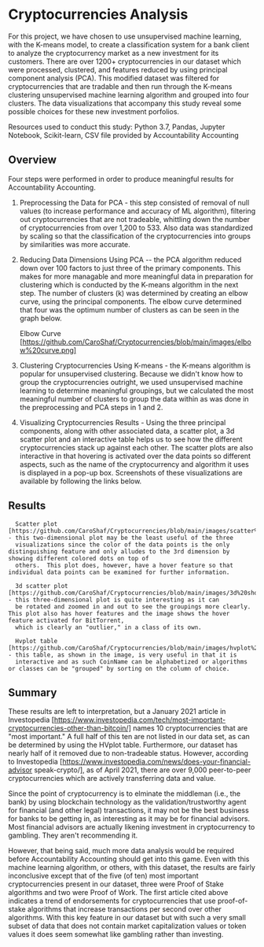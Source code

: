 # Cryptocurrencies Analysis
For this project, we have chosen to use unsupervised machine learning, with the K-means model, to create a classification system for a bank client to analyze the cryptocurrency
market as a new investment for its customers. There are over 1200+ cryptocurrencies in our dataset which were processed, clustered, and features reduced by using principal
component analysis (PCA). This modified dataset was filtered for cryptocurrencies that are tradable and then run through the K-means clustering unsupervised machine learning
algorithm and grouped into four clusters.  The data visualizations that accompany this study reveal some possible choices for these new investment porfolios.

Resources used to conduct this study: Python 3.7, Pandas, Jupyter Notebook, Scikit-learn, CSV file provided by Accountability Accounting

## Overview 
Four steps were performed in order to produce meaningful results for Accountability Accounting.

1. Preprocessing the Data for PCA - this step consisted of removal of null values (to increase performance and accuracy of ML algorithm), filtering out cryptocurrencies that are
 not tradeable, whittling down the number of cryptocurrencies from over 1,200 to 533.  Also data was standardized by scaling so that the classification of the cryptocurrencies into groups by similarities was more accurate. 
 
2. Reducing Data Dimensions Using PCA -- the PCA algorithm reduced down over 100 factors to just three of the primary components.  This makes for more managable and more 
meaningful data in preparation for clustering which is conducted by the K-means algorithm in the next step.  The number of clusters (k) was determined by creating an elbow 
curve, using the principal components.  The elbow curve determined that four was the optimum number of clusters as can be seen in the graph below.

    Elbow Curve [https://github.com/CaroShaf/Cryptocurrencies/blob/main/images/elbow%20curve.png]

3. Clustering Cryptocurrencies Using K-means - the K-means algorithm is popular for unsupervised clustering.  Because we didn't know how to group the cryptocurrencies outright,
we used unsupervised machine learning to determine meaningful groupings, but we calculated the most meaningful number of clusters to group the data within as was done in the
preprocessing and PCA steps in 1 and 2.

4. Visualizing Cryptocurrencies Results - Using the three principal components, along with other associated data, a scatter plot, a 3d scatter plot and an interactive table
helps us to see how the different cryptocurrencies stack up against each other.  The scatter plots are also interactive in that hovering is activated over the data points so
different aspects, such as the name of the cryptocurrency and algorithm it uses is displayed in a pop-up box.  Screenshots of these visualizations are available by following the 
links below.

## Results

      Scatter plot [https://github.com/CaroShaf/Cryptocurrencies/blob/main/images/scatter%20plot.png] - this two-dimensional plot may be the least useful of the three
      visualizations since the color of the data points is the only distinguishing feature and only alludes to the 3rd dimension by showing different colored dots on top of
      others.  This plot does, however, have a hover feature so that individual data points can be examined for further information.
      
      3d scatter plot [https://github.com/CaroShaf/Cryptocurrencies/blob/main/images/3d%20showing%20bittorrent.png] - this three-dimensional plot is quite interesting as it can
      be rotated and zoomed in and out to see the groupings more clearly.  This plot also has hover features and the image shows the hover feature activated for BitTorrent,
      which is clearly an "outlier," in a class of its own.
      
      Hvplot table [https://github.com/CaroShaf/Cryptocurrencies/blob/main/images/hvplot%20table.png] - this table, as shown in the image, is very useful in that it is
      interactive and as such CoinName can be alphabetized or algorithms or classes can be "grouped" by sorting on the column of choice.


## Summary

These results are left to interpretation, but a January 2021 article in Investopedia [https://www.investopedia.com/tech/most-important-cryptocurrencies-other-than-bitcoin/] 
names 10 cryptocurrencies that are "most important."  A full half of this ten are not listed in our data set, as can be determined by using the HVplot table.  Furthermore, our
dataset has nearly half of it removed due to non-tradeable status.  However, according to Investopedia [https://www.investopedia.com/news/does-your-financial-advisor
speak-crypto/], as of April 2021, there are over 9,000 peer-to-peer cryptocurrencies which are actively transferring data and value.

Since the point of cryptocurrency is to elminate the middleman (i.e., the bank) by using blockchain technology as the validation/trustworthy agent for financial (and other
legal) transactions, it may not be the best business for banks to be getting in, as interesting as it may be for financial advisors.  Most financial advisors are actually
likening investment in cryptocurrency to gambling.  They aren't recommending it.

However, that being said, much more data analysis would be required before Accountability Accounting should get into this game.  Even with this machine learning algorithm, or
others, with this dataset, the results are fairly inconclusive except that of the five (of ten) most important cryptocurrencies present in our dataset, three were Proof of Stake
algorithms and two were Proof of Work.  The first article cited above indicates a trend of endorsements for cryptocurrencies that use proof-of-stake algorithms that increase
transactions per second over other algorithms.  With this key feature in our dataset but with such a very small subset of data that does not contain market capitalization values
or token values it does seem somewhat like gambling rather than investing.
